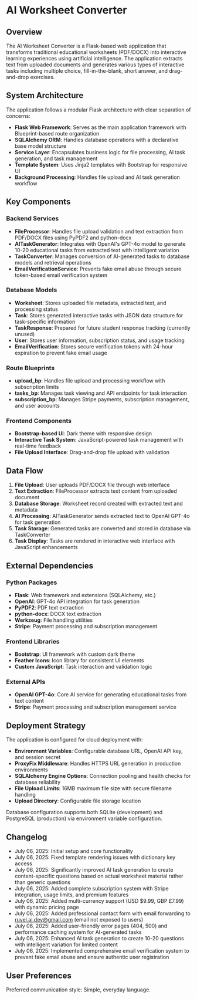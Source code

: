 # AI Worksheet Converter

## Overview

The AI Worksheet Converter is a Flask-based web application that transforms traditional educational worksheets (PDF/DOCX) into interactive learning experiences using artificial intelligence. The application extracts text from uploaded documents and generates various types of interactive tasks including multiple choice, fill-in-the-blank, short answer, and drag-and-drop exercises.

## System Architecture

The application follows a modular Flask architecture with clear separation of concerns:

- **Flask Web Framework**: Serves as the main application framework with Blueprint-based route organization
- **SQLAlchemy ORM**: Handles database operations with a declarative base model structure
- **Service Layer**: Encapsulates business logic for file processing, AI task generation, and task management
- **Template System**: Uses Jinja2 templates with Bootstrap for responsive UI
- **Background Processing**: Handles file upload and AI task generation workflow

## Key Components

### Backend Services
- **FileProcessor**: Handles file upload validation and text extraction from PDF/DOCX files using PyPDF2 and python-docx
- **AITaskGenerator**: Integrates with OpenAI's GPT-4o model to generate 10-20 educational tasks from extracted text with intelligent variation
- **TaskConverter**: Manages conversion of AI-generated tasks to database models and retrieval operations
- **EmailVerificationService**: Prevents fake email abuse through secure token-based email verification system

### Database Models
- **Worksheet**: Stores uploaded file metadata, extracted text, and processing status
- **Task**: Stores generated interactive tasks with JSON data structure for task-specific information
- **TaskResponse**: Prepared for future student response tracking (currently unused)
- **User**: Stores user information, subscription status, and usage tracking
- **EmailVerification**: Stores secure verification tokens with 24-hour expiration to prevent fake email usage

### Route Blueprints
- **upload_bp**: Handles file upload and processing workflow with subscription limits
- **tasks_bp**: Manages task viewing and API endpoints for task interaction
- **subscription_bp**: Manages Stripe payments, subscription management, and user accounts

### Frontend Components
- **Bootstrap-based UI**: Dark theme with responsive design
- **Interactive Task System**: JavaScript-powered task management with real-time feedback
- **File Upload Interface**: Drag-and-drop file upload with validation

## Data Flow

1. **File Upload**: User uploads PDF/DOCX file through web interface
2. **Text Extraction**: FileProcessor extracts text content from uploaded document
3. **Database Storage**: Worksheet record created with extracted text and metadata
4. **AI Processing**: AITaskGenerator sends extracted text to OpenAI GPT-4o for task generation
5. **Task Storage**: Generated tasks are converted and stored in database via TaskConverter
6. **Task Display**: Tasks are rendered in interactive web interface with JavaScript enhancements

## External Dependencies

### Python Packages
- **Flask**: Web framework and extensions (SQLAlchemy, etc.)
- **OpenAI**: GPT-4o API integration for task generation
- **PyPDF2**: PDF text extraction
- **python-docx**: DOCX text extraction
- **Werkzeug**: File handling utilities
- **Stripe**: Payment processing and subscription management

### Frontend Libraries
- **Bootstrap**: UI framework with custom dark theme
- **Feather Icons**: Icon library for consistent UI elements
- **Custom JavaScript**: Task interaction and validation logic

### External APIs
- **OpenAI GPT-4o**: Core AI service for generating educational tasks from text content
- **Stripe**: Payment processing and subscription management service

## Deployment Strategy

The application is configured for cloud deployment with:

- **Environment Variables**: Configurable database URL, OpenAI API key, and session secret
- **ProxyFix Middleware**: Handles HTTPS URL generation in production environments
- **SQLAlchemy Engine Options**: Connection pooling and health checks for database reliability
- **File Upload Limits**: 16MB maximum file size with secure filename handling
- **Upload Directory**: Configurable file storage location

Database configuration supports both SQLite (development) and PostgreSQL (production) via environment variable configuration.

## Changelog

- July 06, 2025: Initial setup and core functionality
- July 06, 2025: Fixed template rendering issues with dictionary key access 
- July 06, 2025: Significantly improved AI task generation to create content-specific questions based on actual worksheet material rather than generic questions
- July 06, 2025: Added complete subscription system with Stripe integration, usage limits, and premium features
- July 06, 2025: Added multi-currency support (USD $9.99, GBP £7.99) with dynamic pricing page
- July 06, 2025: Added professional contact form with email forwarding to ruvel.ai.dev@gmail.com (email not exposed to users)
- July 06, 2025: Added user-friendly error pages (404, 500) and performance caching system for AI-generated tasks
- July 06, 2025: Enhanced AI task generation to create 10-20 questions with intelligent variation for limited content
- July 06, 2025: Implemented comprehensive email verification system to prevent fake email abuse and ensure authentic user registration

## User Preferences

Preferred communication style: Simple, everyday language.